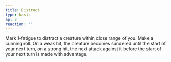 ```yaml
---
title: Distract
type: basic
ap: 2
reaction: ''
---
```


Mark 1-fatigue to distract a creature within close range of you. Make a cunning roll. On a weak hit, the creature becomes sundered until the start of your next turn, on a strong hit, the next attack against it before the start of your next turn is made with advantage.
